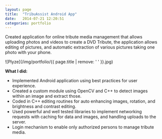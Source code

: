 ```yaml
---
layout: page
title:  "TribuAssist Android App"
date:   2014-07-21 12:20:51
categories: portfolio
---
```


Created application for online tribute media management that allows uploading
photos and videos to create a DVD Tribute, the application allows editing of
pictures, and automatic extraction of various pictures taking one photo with
your phone.

![Plyze](/img/portfolio/{{ page.title | remove: ' ' }}.jpg)
  
**What I did:** 

- Implemented Android application using best practices for user experience.
- Created a custom module using OpenCV and C++ to detect images within an image
  and extract those.
- Coded in C++ editing routines for auto enhancing images, rotation, and
  brightness and contrast editing.
- Used powerful and well tested libraries to implement networking requests with
  caching for data and images, and handling uploads to the server.
- Login mechanism to enable only authorized persons to manage tribute media.

